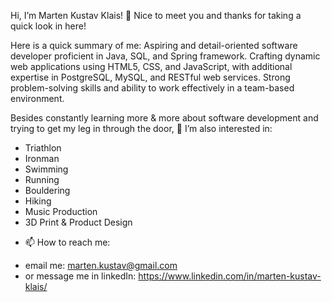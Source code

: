 Hi, I’m Marten Kustav Klais! 👋
Nice to meet you and thanks for taking a quick look in here!

Here is a quick summary of me:
Aspiring and detail-oriented software developer proficient in Java, SQL, and Spring framework. Crafting dynamic web applications using HTML5, CSS, and JavaScript, with additional expertise in PostgreSQL, MySQL, and RESTful web services.
Strong problem-solving skills and ability to work effectively in a team-based environment.

Besides constantly learning more & more about software development and trying to get my leg in through the door,
👀 I’m also interested in:
* Triathlon
* Ironman
* Swimming
* Running
* Bouldering
* Hiking
* Music Production
* 3D Print & Product Design

- 📫 How to reach me:
* email me:
marten.kustav@gmail.com
* or message me in linkedIn:
https://www.linkedin.com/in/marten-kustav-klais/


<!---
Mklais/Mklais is a ✨ special ✨ repository because its `README.md` (this file) appears on your GitHub profile.
You can click the Preview link to take a look at your changes.
--->
